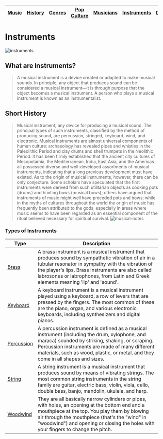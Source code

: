 | [Music](music.md) | [History](history.md) | [Genres](genres.md) | [Pop Culture](popculture.md) |  [Musicians](musicians.md) | [Instruments](instruments.md) | [Dance](dance.md) |
| --- | --- | --- | --- | --- | --- | --- |

# Instruments
![instruments](https://github.com/user-attachments/assets/c48f316b-22e2-4d21-91b8-736235aee3ea)

## What are instruments?
> A musical instrument is a device created or adapted to make musical sounds. In principle, any object that produces sound can be considered a musical instrument—it is through purpose that the object becomes a musical instrument. A person who plays a musical instrument is known as an instrumentalist.

## Short History
> Musical instrument, any device for producing a musical sound. The principal types of such instruments, classified by the method of producing sound, are percussion, stringed, keyboard, wind, and electronic. Musical instruments are almost universal components of human culture: archaeology has revealed pipes and whistles in the Paleolithic Period and clay drums and shell trumpets in the Neolithic Period. It has been firmly established that the ancient city cultures of Mesopotamia, the Mediterranean, India, East Asia, and the Americas all possessed diverse and well-developed assortments of musical instruments, indicating that a long previous development must have existed. As to the origin of musical instruments, however, there can be only conjecture. Some scholars have speculated that the first instruments were derived from such utilitarian objects as cooking pots (drums) and hunting bows (musical bows); others have argued that instruments of music might well have preceded pots and bows; while in the myths of cultures throughout the world the origin of music has frequently been attributed to the gods, especially in areas where music seems to have been regarded as an essential component of the ritual believed necessary for spiritual survival.
![musical-notes](https://github.com/user-attachments/assets/fe47815f-b4b5-4164-a266-c95ebe9705ee)

### Types of Instruments

| Type | Description |
| ---- | ----- |
| [Brass](brass.md) | A brass instrument is a musical instrument that produces sound by sympathetic vibration of air in a tubular resonator in sympathy with the vibration of the player's lips. Brass instruments are also called labrosones or labrophones, from Latin and Greek elements meaning 'lip' and 'sound'. |
| [Keyboard](keyboard.md) | A keyboard instrument is a musical instrument played using a keyboard, a row of levers that are pressed by the fingers. The most common of these are the piano, organ, and various electronic keyboards, including synthesizers and digital pianos. |
| [Percussion](percussion.md) | A percussion instrument is defined as a musical instrument (including the drum, xylophone, and maraca) sounded by striking, shaking, or scraping. Percussion instruments are made of many different materials, such as wood, plastic, or metal, and they come in all shapes and sizes. |
| [String](string.md) | A string instrument is a musical instrument that produces sound by means of vibrating strings. The most common string instruments in the string family are guitar, electric bass, violin, viola, cello, double bass, banjo, mandolin, ukulele, and harp. | 
| [Woodwind](woodwind.md) | They are all basically narrow cylinders or pipes, with holes, an opening at the bottom end and a mouthpiece at the top. You play them by blowing air through the mouthpiece (that's the "wind" in "woodwind") and opening or closing the holes with your fingers to change the pitch. |
